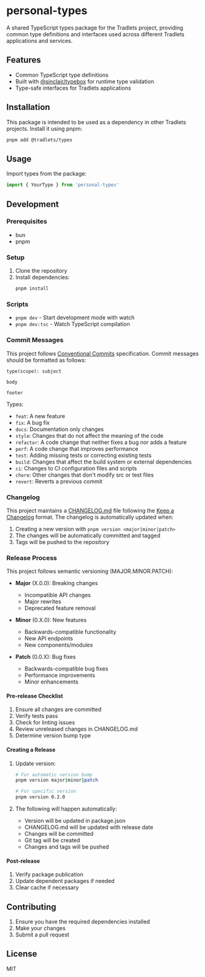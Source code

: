 # personal-types

A shared TypeScript types package for the Tradlets project, providing common type definitions and interfaces used across different Tradlets applications and services.

## Features

- Common TypeScript type definitions
- Built with [@sinclair/typebox](https://github.com/sinclairzx81/typebox) for runtime type validation
- Type-safe interfaces for Tradlets applications

## Installation

This package is intended to be used as a dependency in other Tradlets projects. Install it using pnpm:

```bash
pnpm add @tradlets/types
```

## Usage

Import types from the package:

```typescript
import { YourType } from 'personal-types'
```

## Development

### Prerequisites

- bun
- pnpm

### Setup

1. Clone the repository
2. Install dependencies:
   ```bash
   pnpm install
   ```

### Scripts

- `pnpm dev` - Start development mode with watch
- `pnpm dev:tsc` - Watch TypeScript compilation

### Commit Messages

This project follows [Conventional Commits](https://www.conventionalcommits.org/) specification. Commit messages should be formatted as follows:

```
type(scope): subject

body

footer
```

Types:
- `feat`: A new feature
- `fix`: A bug fix
- `docs`: Documentation only changes
- `style`: Changes that do not affect the meaning of the code
- `refactor`: A code change that neither fixes a bug nor adds a feature
- `perf`: A code change that improves performance
- `test`: Adding missing tests or correcting existing tests
- `build`: Changes that affect the build system or external dependencies
- `ci`: Changes to CI configuration files and scripts
- `chore`: Other changes that don't modify src or test files
- `revert`: Reverts a previous commit

### Changelog

This project maintains a [CHANGELOG.md](CHANGELOG.md) file following the [Keep a Changelog](https://keepachangelog.com/en/1.1.0/) format. The changelog is automatically updated when:

1. Creating a new version with `pnpm version <major|minor|patch>`
2. The changes will be automatically committed and tagged
3. Tags will be pushed to the repository

### Release Process

This project follows semantic versioning (MAJOR.MINOR.PATCH):

- **Major** (X.0.0): Breaking changes
  - Incompatible API changes
  - Major rewrites
  - Deprecated feature removal

- **Minor** (0.X.0): New features
  - Backwards-compatible functionality
  - New API endpoints
  - New components/modules

- **Patch** (0.0.X): Bug fixes
  - Backwards-compatible bug fixes
  - Performance improvements
  - Minor enhancements

#### Pre-release Checklist
1. Ensure all changes are committed
2. Verify tests pass
3. Check for linting issues
4. Review unreleased changes in CHANGELOG.md
5. Determine version bump type

#### Creating a Release
1. Update version:
   ```bash
   # For automatic version bump
   pnpm version major|minor|patch

   # For specific version
   pnpm version 0.2.0
   ```

2. The following will happen automatically:
   - Version will be updated in package.json
   - CHANGELOG.md will be updated with release date
   - Changes will be committed
   - Git tag will be created
   - Changes and tags will be pushed

#### Post-release
1. Verify package publication
2. Update dependent packages if needed
3. Clear cache if necessary

## Contributing

1. Ensure you have the required dependencies installed
2. Make your changes
3. Submit a pull request

## License

MIT
